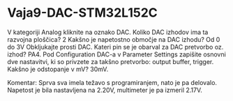 # Vaja9-DAC-STM32L152C
V kategoriji Analog kliknite na oznako DAC. Koliko DAC izhodov ima ta razvojna ploščica? 2
Kakšno je napetostno območje na DAC izhodu? Od 0 do 3V 
Obkljukajte prosti DAC. Kateri pin se je obarval za DAC pretvorbo oz. izhod? PA4.
Pod Configuration DAC-a v Parameter Settings zapišite osnovni dve nastavitvi, ki so privzete za takšno pretvorbo: output buffer, trigger.
Kakšno je odstopanje v mV? 30mV. 

Komentar: Sprva sva imela težavo s programiranjem, nato je pa delovalo. Napetost je bila nastavljena na 2.20V, multimeter je pa izmeril 2.17V.

